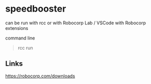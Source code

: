 # speedbooster

can be run with rcc or with Robocorp Lab / VSCode with Robocorp extensions

command line

> rcc run

## Links

https://robocorp.com/downloads
